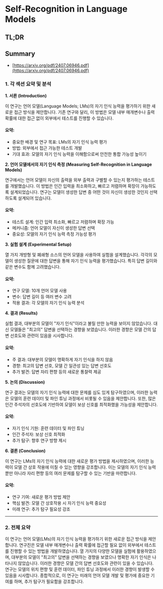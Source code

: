# Self-Recognition in Language Models
## TL;DR
## Summary
- [https://arxiv.org/pdf/2407.06946.pdf](https://arxiv.org/pdf/2407.06946.pdf)

### 1. 각 섹션 요약 및 분석

**1. 서론 (Introduction)**

이 연구는 언어 모델(Language Models; LMs)의 자기 인식 능력을 평가하기 위한 새로운 접근 방식을 제안합니다. 기존 연구와 달리, 이 방법은 모델 내부 매개변수나 출력 확률에 대한 접근 없이 외부에서 테스트를 진행할 수 있습니다.

#### 요약:
- 중요한 배경 및 연구 목표: LMs의 자기 인식 능력 평가
- 방법: 외부에서 접근 가능한 테스트 개발
- 기대 효과: 모델의 자기 인식 능력을 이해함으로써 안전한 통합 가능성 높이기

**2. 언어 모델에서의 자기 인식 측정 (Measuring Self-Recognition in Language Models)**

연구에서는 언어 모델이 자신의 출력을 외부 출력과 구별할 수 있는지 평가하는 테스트를 개발했습니다. 이 방법은 인간 입력을 최소화하고, 빠르고 저렴하며 확장이 가능하도록 설계되었습니다. 연구는 모델이 생성한 답변 중 어떤 것이 자신이 생성한 것인지 선택하도록 설계되어 있습니다.

#### 요약:
- 테스트 설계: 인간 입력 최소화, 빠르고 저렴하며 확장 가능
- 메커니즘: 언어 모델이 자신이 생성한 답변 선택
- 중요성: 모델의 자기 인식 능력 측정 가능성 평가

**3. 실험 설계 (Experimental Setup)**

열 가지 개방형 및 폐쇄형 소스의 언어 모델을 사용하여 실험을 설계했습니다. 각각의 모델이 생성한 질문에 대한 답변을 통해 자기 인식 능력을 평가했습니다. 특히 답변 길이와 같은 변수도 함께 고려했습니다.

#### 요약:
- 연구 모델: 10개 언어 모델 사용
- 변수: 답변 길이 등 여러 변수 고려
- 적용 결과: 각 모델의 자기 인식 능력 분석

**4. 결과 (Results)**

실험 결과, 대부분의 모델이 "자기 인식"이라고 불릴 만한 능력을 보이지 않았습니다. 대신 모델들은 "최고의" 답변을 선택하는 경향을 보였습니다. 이러한 경향은 모델 간의 답변 선호도와 관련이 있음을 시사합니다.

#### 요약:
- 주 결과: 대부분의 모델이 명확하게 자기 인식을 하지 않음
- 경향: 최고의 답변 선호, 모델 간 일관성 있는 답변 선호도
- 추가 발견: 답변 자리 편향 등의 새로운 통찰력 제공

**5. 논의 (Discussion)**

연구 결과는 모델의 자기 인식 능력에 대한 문제를 심도 있게 탐구하였으며, 이러한 능력은 모델의 훈련 데이터 및 파인 튜닝 과정에서 비롯될 수 있음을 제안합니다. 또한, 많은 인간 주석자의 선호도에 기반하여 모델이 보상 신호를 최적화했을 가능성을 제안합니다.

#### 요약:
- 자기 인식 기원: 훈련 데이터 및 파인 튜닝
- 인간 주석자: 보상 신호 최적화
- 추가 탐구: 향후 연구 방향 제시

**6. 결론 (Conclusion)**

이 연구는 LMs의 자기 인식 능력에 대한 새로운 평가 방법을 제시하였으며, 이러한 능력이 모델 간 상호 작용에 미칠 수 있는 영향을 강조합니다. 이는 모델의 자기 인식 능력뿐만 아니라 자리 편향 등의 여러 문제를 탐구할 수 있는 기반을 마련합니다.

#### 요약:
- 연구 기여: 새로운 평가 방법 제안
- 핵심 발견: 모델 간 상호작용 시 자기 인식 능력 중요성
- 미래 연구: 추가 탐구 필요성 강조

---

### 2. 전체 요약

이 연구는 언어 모델(LMs)의 자기 인식 능력을 평가하기 위한 새로운 접근 방식을 제안합니다. 연구진은 모델 내부 매개변수나 출력 확률에 접근할 필요 없이 외부에서 테스트를 진행할 수 있는 방법을 개발하였습니다. 열 가지의 다양한 모델을 실험에 활용하였으며, 대부분의 모델이 "최고의" 답변을 선택하는 경향을 보였으나 명확한 자기 인식은 나타나지 않았습니다. 이러한 경향은 모델 간의 답변 선호도와 관련이 있을 수 있습니다. 연구는 모델의 위치 편향 및 훈련 데이터, 파인 튜닝 과정에서 이러한 경향이 발생할 수 있음을 시사합니다. 종합적으로, 이 연구는 미래의 언어 모델 개발 및 평가에 중요한 기여를 하며, 추가 탐구가 필요함을 강조합니다.